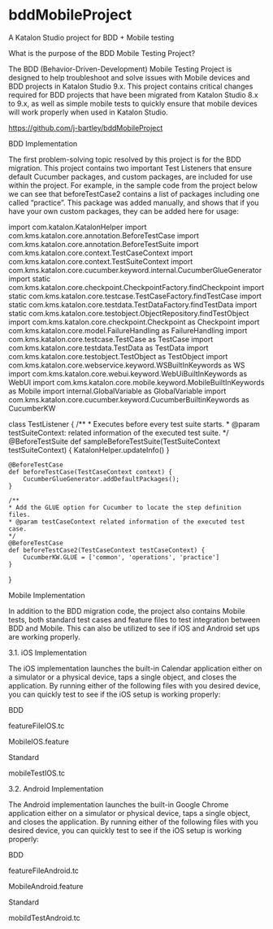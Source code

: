 # bddMobileProject
A Katalon Studio project for BDD + Mobile testing

What is the purpose of the BDD Mobile Testing Project?

The BDD (Behavior-Driven-Development) Mobile Testing Project is designed to help troubleshoot and solve issues with Mobile devices and BDD projects in Katalon Studio 9.x. This project contains critical changes required for BDD projects that have been migrated from Katalon Studio 8.x to 9.x, as well as simple mobile tests to quickly ensure that mobile devices will work properly when used in Katalon Studio.

https://github.com/j-bartley/bddMobileProject 

BDD Implementation

The first problem-solving topic resolved by this project is for the BDD migration. This project contains two important Test Listeners that ensure default Cucumber packages, and custom packages, are included for use within the project. For example, in the sample code from the project below we can see that beforeTestCase2 contains a list of packages including one called “practice”. This package was added manually, and shows that if you have your own custom packages, they can be added here for usage:

import com.katalon.KatalonHelper
import com.kms.katalon.core.annotation.BeforeTestCase
import com.kms.katalon.core.annotation.BeforeTestSuite
import com.kms.katalon.core.context.TestCaseContext
import com.kms.katalon.core.context.TestSuiteContext
import com.kms.katalon.core.cucumber.keyword.internal.CucumberGlueGenerator
import static com.kms.katalon.core.checkpoint.CheckpointFactory.findCheckpoint
import static com.kms.katalon.core.testcase.TestCaseFactory.findTestCase
import static com.kms.katalon.core.testdata.TestDataFactory.findTestData
import static com.kms.katalon.core.testobject.ObjectRepository.findTestObject
import com.kms.katalon.core.checkpoint.Checkpoint as Checkpoint
import com.kms.katalon.core.model.FailureHandling as FailureHandling
import com.kms.katalon.core.testcase.TestCase as TestCase
import com.kms.katalon.core.testdata.TestData as TestData
import com.kms.katalon.core.testobject.TestObject as TestObject
import com.kms.katalon.core.webservice.keyword.WSBuiltInKeywords as WS
import com.kms.katalon.core.webui.keyword.WebUiBuiltInKeywords as WebUI
import com.kms.katalon.core.mobile.keyword.MobileBuiltInKeywords as Mobile
import internal.GlobalVariable as GlobalVariable
import com.kms.katalon.core.cucumber.keyword.CucumberBuiltinKeywords as CucumberKW

class TestListener {
	/**
	 * Executes before every test suite starts.
	 * @param testSuiteContext: related information of the executed test suite.
	 */
	@BeforeTestSuite
	def sampleBeforeTestSuite(TestSuiteContext testSuiteContext) {
		KatalonHelper.updateInfo()
	}

	@BeforeTestCase
	def beforeTestCase(TestCaseContext context) {
		CucumberGlueGenerator.addDefaultPackages();
	}

	/**
	* Add the GLUE option for Cucumber to locate the step definition files.
	* @param testCaseContext related information of the executed test case.
	*/
	@BeforeTestCase
	def beforeTestCase2(TestCaseContext testCaseContext) {
		CucumberKW.GLUE = ['common', 'operations', 'practice']
	}
}

Mobile Implementation

In addition to the BDD migration code, the project also contains Mobile tests, both standard test cases and feature files to test integration between BDD and Mobile. This can also be utilized to see if iOS and Android set ups are working properly.

3.1. iOS Implementation

The iOS implementation launches the built-in Calendar application either on a simulator or a physical device, taps a single object, and closes the application. By running either of the following files with you desired device, you can quickly test to see if the iOS setup is working properly:

BDD

featureFileIOS.tc

MobileIOS.feature

Standard

mobileTestIOS.tc

3.2. Android Implementation

The Android implementation launches the built-in Google Chrome application either on a simulator or physical device, taps a single object, and closes the application. By running either of the following files with you desired device, you can quickly test to see if the iOS setup is working properly:

BDD

featureFileAndroid.tc

MobileAndroid.feature

Standard

mobildTestAndroid.tc